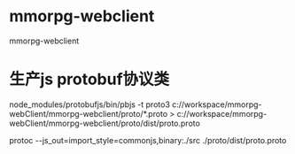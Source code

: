# mmorpg-webclient
mmorpg-webclient


# 生产js protobuf协议类
node_modules/protobufjs/bin/pbjs -t proto3  c://workspace/mmorpg-webClient/mmorpg-webclient/proto/*.proto  > c://workspace/mmorpg-webClient/mmorpg-webclient/proto/dist/proto.proto 

protoc --js_out=import_style=commonjs,binary:./src ./proto/dist/proto.proto
